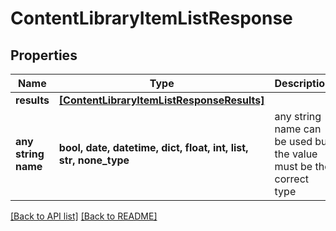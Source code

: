 # ContentLibraryItemListResponse


## Properties
Name | Type | Description | Notes
------------ | ------------- | ------------- | -------------
**results** | [**[ContentLibraryItemListResponseResults]**](ContentLibraryItemListResponseResults.md) |  | [optional] 
**any string name** | **bool, date, datetime, dict, float, int, list, str, none_type** | any string name can be used but the value must be the correct type | [optional]

[[Back to API list]](../README.md#documentation-for-api-endpoints) [[Back to README]](../README.md)


